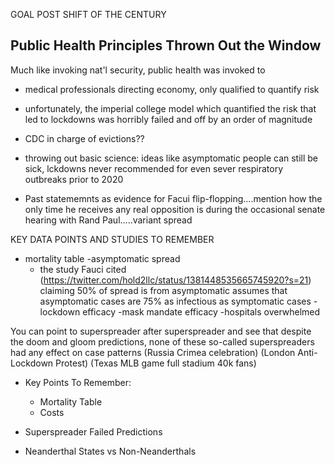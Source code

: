 GOAL POST SHIFT OF THE CENTURY


## Public Health Principles Thrown Out the Window
Much like invoking nat'l security, public health was invoked to 

- medical professionals directing economy, only qualified to quantify risk
-   unfortunately, the imperial college model which quantified the risk that led to lockdowns was horribly failed and off by an order of magnitude
-   CDC in charge of evictions??

- throwing out basic science: ideas like asymptomatic people can still be sick, lckdowns never recommended for even sever respiratory outbreaks prior to 2020
-   Past statememnts as evidence for Facui flip-flopping....mention how the only time he receives any real opposition is during the occasional senate hearing with Rand Paul.....variant spread

KEY DATA POINTS AND STUDIES TO REMEMBER
- mortality table
-asymptomatic spread
  - the study Fauci cited (https://twitter.com/hold2llc/status/1381448535665745920?s=21) claiming 50% of spread is from asymptomatic assumes that asymptomatic cases are 75% as infectious as symptomatic cases
-lockdown efficacy
-mask mandate efficacy
-hospitals overwhelmed

You can point to superspreader after superspreader and see that despite the doom and gloom predictions, none of these so-called superspreaders had any effect on case patterns
(Russia Crimea celebration)
(London Anti-Lockdown Protest)
(Texas MLB game full stadium 40k fans)

- Key Points To Remember:
  - Mortality Table
  - Costs

- Superspreader Failed Predictions
- Neanderthal States vs Non-Neanderthals
